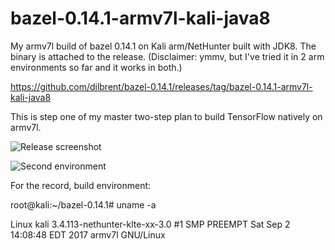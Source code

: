 # bazel-0.14.1-armv7l-kali-java8

My armv7l build of bazel 0.14.1 on Kali arm/NetHunter built with JDK8.  The binary is attached to the release. (Disclaimer: ymmv, but I've tried it in 2 arm environments so far and it works in both.)

https://github.com/dilbrent/bazel-0.14.1/releases/tag/bazel-0.14.1-armv7l-kali-java8

This is step one of my master two-step plan to build TensorFlow natively on armv7l.

![Release screenshot](https://user-images.githubusercontent.com/10505790/41519051-9b8e5126-727a-11e8-8a4e-bed72dd5c7e8.png)

![Second environment](https://user-images.githubusercontent.com/10505790/41846935-352731b0-782d-11e8-8881-35929e0c11e8.png)

For the record, build environment:

root@kali:~/bazel-0.14.1# uname -a

Linux kali 3.4.113-nethunter-klte-xx-3.0 #1 SMP PREEMPT Sat Sep 2 14:08:48 EDT 2017 armv7l GNU/Linux
